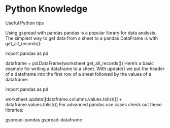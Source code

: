 # Python Knowledge

Useful Python tips

Using gspread with pandas
pandas is a popular library for data analysis. The simplest way to get data from a sheet to a pandas DataFrame is with get_all_records():

import pandas as pd

dataframe = pd.DataFrame(worksheet.get_all_records())
Here’s a basic example for writing a dataframe to a sheet. With update() we put the header of a dataframe into the first row of a sheet followed by the values of a dataframe:

import pandas as pd

worksheet.update([dataframe.columns.values.tolist()] + dataframe.values.tolist())
For advanced pandas use cases check out these libraries:

gspread-pandas
gspread-dataframe
